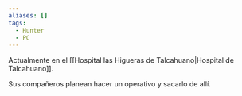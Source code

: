 ```yaml
---
aliases: []
tags:
  - Hunter
  - PC
---
```

Actualmente en el [[Hospital las Higueras de Talcahuano|Hospital de Talcahuano]].

Sus compañeros planean hacer un operativo y sacarlo de allí.